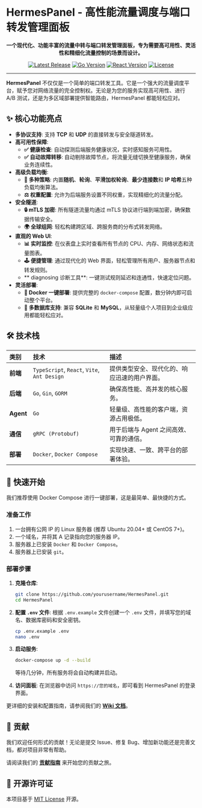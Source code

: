 # HermesPanel - 高性能流量调度与端口转发管理面板
<p align="center">
  <strong>一个现代化、功能丰富的流量中转与端口转发管理面板，专为需要高可用性、灵活性和精细化流量控制的场景而设计。</strong>
</p>

<p align="center">
  <a href="https://github.com/Hermes-Panel/hermes/releases"><img src="https://img.shields.io/github/v/release/Hermes-Panel/hermes.svg" alt="Latest Release"></a>
  <a href="#"><img src="https://img.shields.io/badge/Go-1.21%2B-blue.svg" alt="Go Version"></a>
  <a href="#"><img src="https://img.shields.io/badge/React-18%2B-blue.svg" alt="React Version"></a>
  <a href="#"><img src="https://img.shields.io/badge/license-MIT-green.svg" alt="License"></a>
</p>

---

**HermesPanel** 不仅仅是一个简单的端口转发工具。它是一个强大的流量调度平台，赋予您对网络流量的完全控制权。无论是为您的服务实现高可用性、进行 A/B 测试，还是为多区域部署提供智能路由，HermesPanel 都能轻松应对。

## ✨ 核心功能亮点

- **多协议支持**: 支持 **TCP** 和 **UDP** 的直接转发与安全隧道转发。
- **高可用性保障**:
  - **✅ 健康检查**: 自动探测后端服务健康状况，实时感知服务可用性。
  - **✅ 自动故障转移**: 自动剔除故障节点，将流量无缝切换至健康服务，确保业务连续性。
- **高级负载均衡**:
  - **🔀 多种策略**: 内置**随机**、**轮询**、**平滑加权轮询**、**最少连接数**和 **IP 哈希**五种负载均衡算法。
  - **⚖️ 权重配置**: 允许为后端服务设置不同权重，实现精细化的流量分配。
- **安全隧道**:
  - **🔒 mTLS 加密**: 所有隧道流量均通过 mTLS 协议进行端到端加密，确保数据传输安全。
  - **🌍 全球组网**: 轻松构建跨区域、跨服务商的分布式转发网络。
- **直观的 Web UI**:
  - **📊 实时监控**: 在仪表盘上实时查看所有节点的 CPU、内存、网络状态和流量图表。
  - **🕹️ 便捷管理**: 通过现代化的 Web 界面，轻松管理所有用户、服务器节点和转发规则。
  - ** diagnosing 诊断工具**: 一键测试规则延迟和连通性，快速定位问题。
- **灵活部署**:
  - **🐳 Docker 一键部署**: 提供完整的 `docker-compose` 配置，数分钟内即可启动整个平台。
  - **💾 多数据库支持**: 兼容 **SQLite** 和 **MySQL**，从轻量级个人项目到企业级应用都能轻松应对。

## 🛠️ 技术栈

| 类别     | 技术                                       | 描述                                     |
| :------- | :----------------------------------------- | :--------------------------------------- |
| **前端** | `TypeScript`, `React`, `Vite`, `Ant Design`  | 提供类型安全、现代化的、响应迅速的用户界面。 |
| **后端** | `Go`, `Gin`, `GORM`                         | 确保高性能、高并发的核心服务。           |
| **Agent**  | `Go`                                       | 轻量级、高性能的客户端，资源占用极低。     |
| **通信** | `gRPC (Protobuf)`                          | 用于后端与 Agent 之间高效、可靠的通信。    |
| **部署** | `Docker`, `Docker Compose`                 | 实现快速、一致、跨平台的部署体验。         |

## 🚀 快速开始

我们推荐使用 Docker Compose 进行一键部署，这是最简单、最快捷的方式。

### 准备工作

1.  一台拥有公网 IP 的 Linux 服务器 (推荐 Ubuntu 20.04+ 或 CentOS 7+)。
2.  一个域名，并将其 A 记录指向您的服务器 IP。
3.  服务器上已安装 `Docker` 和 `Docker Compose`。
4.  服务器上已安装 `git`。

### 部署步骤

1.  **克隆仓库**:
    ```bash
    git clone https://github.com/yourusername/HermesPanel.git
    cd HermesPanel
    ```

2.  **配置 `.env` 文件**:
    根据 `.env.example` 文件创建一个 `.env` 文件，并填写您的域名、数据库密码和安全密钥。
    ```bash
    cp .env.example .env
    nano .env
    ```

3.  **启动服务**:
    ```bash
    docker-compose up -d --build
    ```
    等待几分钟，所有服务将会自动构建并启动。

4.  **访问面板**:
    在浏览器中访问 `https://您的域名`，即可看到 HermesPanel 的登录界面。

更详细的安装和配置指南，请参阅我们的 [**Wiki 文档**](https://github.com/yourusername/HermesPanel/wiki)。

## 🤝 贡献

我们欢迎任何形式的贡献！无论是提交 Issue、修复 Bug、增加新功能还是完善文档，都对项目非常有帮助。

请阅读我们的 [**贡献指南**](./CONTRIBUTING.md) 来开始您的贡献之旅。

## 📄 开源许可证

本项目基于 [MIT License](./LICENSE) 开源。
